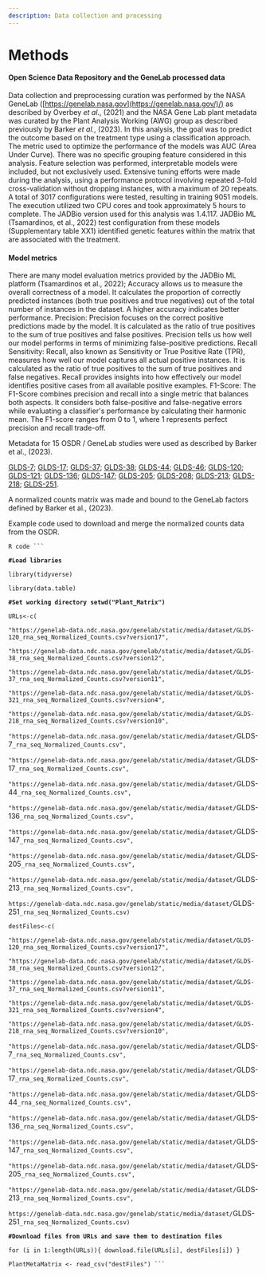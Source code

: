 ```yaml
---
description: Data collection and processing
---
```


# Methods

#### Open Science Data Repository and the GeneLab processed data <a href="#k2ev2cqknvu1" id="k2ev2cqknvu1"></a>

Data collection and preprocessing curation was performed by the NASA GeneLab ([https://genelab.nasa.gov](https://genelab.nasa.gov/)/) as described by Overbey _et al_., (2021) and the NASA Gene Lab plant metadata was curated by the Plant Analysis Working (AWG) group as described previously by Barker _et al._, (2023). In this analysis, the goal was to predict the outcome based on the treatment type using a classification approach. The metric used to optimize the performance of the models was AUC (Area Under Curve). There was no specific grouping feature considered in this analysis. Feature selection was performed, interpretable models were included, but not exclusively used. Extensive tuning efforts were made during the analysis, using a performance protocol involving repeated 3-fold cross-validation without dropping instances, with a maximum of 20 repeats. A total of 3017 configurations were tested, resulting in training 9051 models. The execution utilized two CPU cores and took approximately 5 hours to complete. The JADBio version used for this analysis was 1.4.117. JADBio ML (Tsamardinos, et al., 2022) test configuration from these models (Supplementary table XX1) identified genetic features within the matrix that are associated with the treatment.

#### &#x20;<a href="#m7laxglfo2oe" id="m7laxglfo2oe"></a>

#### Model metrics <a href="#ycdo6g8scqym" id="ycdo6g8scqym"></a>

There are many model evaluation metrics provided by the JADBio ML platform (Tsamardinos et al., 2022); Accuracy allows us to measure the overall correctness of a model. It calculates the proportion of correctly predicted instances (both true positives and true negatives) out of the total number of instances in the dataset. A higher accuracy indicates better performance. Precision: Precision focuses on the correct positive predictions made by the model. It is calculated as the ratio of true positives to the sum of true positives and false positives. Precision tells us how well our model performs in terms of minimizing false-positive predictions. Recall Sensitivity: Recall, also known as Sensitivity or True Positive Rate (TPR), measures how well our model captures all actual positive instances. It is calculated as the ratio of true positives to the sum of true positives and false negatives. Recall provides insights into how effectively our model identifies positive cases from all available positive examples. F1-Score: The F1-Score combines precision and recall into a single metric that balances both aspects. It considers both false-positive and false-negative errors while evaluating a classifier's performance by calculating their harmonic mean. The F1-score ranges from 0 to 1, where 1 represents perfect precision and recall trade-off.



Metadata for 15 OSDR / GeneLab studies were used as described by Barker et al., (2023).





[GLDS-7](https://genelab-data.ndc.nasa.gov/genelab/accession/GLDS-7); [GLDS-17](https://genelab-data.ndc.nasa.gov/genelab/accession/GLDS-17); [GLDS-37](https://genelab-data.ndc.nasa.gov/genelab/accession/GLDS-37); [GLDS-38](https://genelab-data.ndc.nasa.gov/genelab/accession/GLDS-38); [GLDS-44](https://genelab-data.ndc.nasa.gov/genelab/accession/GLDS-44); [GLDS-46](https://genelab-data.ndc.nasa.gov/genelab/accession/GLDS-46); [GLDS-120](https://genelab-data.ndc.nasa.gov/genelab/accession/GLDS-120); [GLDS-121](https://genelab-data.ndc.nasa.gov/genelab/accession/GLDS-121); [GLDS-136](https://genelab-data.ndc.nasa.gov/genelab/accession/GLDS-136); [GLDS-147](https://genelab-data.ndc.nasa.gov/genelab/accession/GLDS-147); [GLDS-205](https://genelab-data.ndc.nasa.gov/genelab/accession/GLDS-205); [GLDS-208](https://genelab-data.ndc.nasa.gov/genelab/accession/GLDS-208); [GLDS-213](https://genelab-data.ndc.nasa.gov/genelab/accession/GLDS-213); [GLDS-218](https://genelab-data.ndc.nasa.gov/genelab/accession/GLDS-218); [GLDS-251](https://genelab-data.ndc.nasa.gov/genelab/accession/GLDS-251).

A normalized counts matrix was made and bound to the GeneLab factors defined by Barker et al., (2023).



Example code used to download and merge the normalized counts data from the OSDR.&#x20;

` R code ``` `

**`#Load libraries`**&#x20;

`library(tidyverse)`&#x20;

`library(data.table)`

**`#Set working directory setwd("Plant_Matrix")`**

`URLs<-c(`

`"https://genelab-data.ndc.nasa.gov/genelab/static/media/dataset/GLDS-120_rna_seq_Normalized_Counts.csv?version17",` &#x20;

`"https://genelab-data.ndc.nasa.gov/genelab/static/media/dataset/GLDS-38_rna_seq_Normalized_Counts.csv?version12",`  &#x20;

`"https://genelab-data.ndc.nasa.gov/genelab/static/media/dataset/GLDS-37_rna_seq_Normalized_Counts.csv?version11",`&#x20;

`"https://genelab-data.ndc.nasa.gov/genelab/static/media/dataset/GLDS-321_rna_seq_Normalized_Counts.csv?version4",`&#x20;

`"https://genelab-data.ndc.nasa.gov/genelab/static/media/dataset/GLDS-218_rna_seq_Normalized_Counts.csv?version10",`   &#x20;

`"https://genelab-data.ndc.nasa.gov/genelab/static/media/dataset/`GLDS-7`_rna_seq_Normalized_Counts.csv",`

`"https://genelab-data.ndc.nasa.gov/genelab/static/media/dataset/`GLDS-17`_rna_seq_Normalized_Counts.csv",`

`"https://genelab-data.ndc.nasa.gov/genelab/static/media/dataset/`GLDS-44`_rna_seq_Normalized_Counts.csv",`

`"https://genelab-data.ndc.nasa.gov/genelab/static/media/dataset/`GLDS-136`_rna_seq_Normalized_Counts.csv",`

`"https://genelab-data.ndc.nasa.gov/genelab/static/media/dataset/`GLDS-147`_rna_seq_Normalized_Counts.csv",`

`"https://genelab-data.ndc.nasa.gov/genelab/static/media/dataset/`GLDS-205`_rna_seq_Normalized_Counts.csv",`

`"https://genelab-data.ndc.nasa.gov/genelab/static/media/dataset/`GLDS-213`_rna_seq_Normalized_Counts.csv",`

`https://genelab-data.ndc.nasa.gov/genelab/static/media/dataset/`GLDS-251`_rna_seq_Normalized_Counts.csv)`



`destFiles<-c(`

`"https://genelab-data.ndc.nasa.gov/genelab/static/media/dataset/GLDS-120_rna_seq_Normalized_Counts.csv?version17",`&#x20;

`"https://genelab-data.ndc.nasa.gov/genelab/static/media/dataset/GLDS-38_rna_seq_Normalized_Counts.csv?version12",`&#x20;

`"https://genelab-data.ndc.nasa.gov/genelab/static/media/dataset/GLDS-37_rna_seq_Normalized_Counts.csv?version11",`&#x20;

`"https://genelab-data.ndc.nasa.gov/genelab/static/media/dataset/GLDS-321_rna_seq_Normalized_Counts.csv?version4",` &#x20;

`"https://genelab-data.ndc.nasa.gov/genelab/static/media/dataset/GLDS-218_rna_seq_Normalized_Counts.csv?version10",`

`"https://genelab-data.ndc.nasa.gov/genelab/static/media/dataset/`GLDS-7`_rna_seq_Normalized_Counts.csv",`

`"https://genelab-data.ndc.nasa.gov/genelab/static/media/dataset/`GLDS-17`_rna_seq_Normalized_Counts.csv",`

`"https://genelab-data.ndc.nasa.gov/genelab/static/media/dataset/`GLDS-44`_rna_seq_Normalized_Counts.csv",`

`"https://genelab-data.ndc.nasa.gov/genelab/static/media/dataset/`GLDS-136`_rna_seq_Normalized_Counts.csv",`

`"https://genelab-data.ndc.nasa.gov/genelab/static/media/dataset/`GLDS-147`_rna_seq_Normalized_Counts.csv",`

`"https://genelab-data.ndc.nasa.gov/genelab/static/media/dataset/`GLDS-205`_rna_seq_Normalized_Counts.csv",`

`"https://genelab-data.ndc.nasa.gov/genelab/static/media/dataset/`GLDS-213`_rna_seq_Normalized_Counts.csv",`

`https://genelab-data.ndc.nasa.gov/genelab/static/media/dataset/`GLDS-251`_rna_seq_Normalized_Counts.csv)`



**`#Download files from URLs and save them to destination files`**

`for (i in 1:length(URLs)){ download.file(URLs[i], destFiles[i]) }`

` PlantMetaMatrix <- read_csv("destFiles") ``` `



